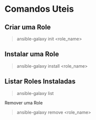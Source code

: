 # Comandos Uteis

## Criar uma Role
> ansible-galaxy init <role_name>
## Instalar uma Role
> ansible-galaxy install <role_name>

## Listar Roles Instaladas
> ansible-galaxy list

Remover uma Role
> ansible-galaxy remove <role_name>


